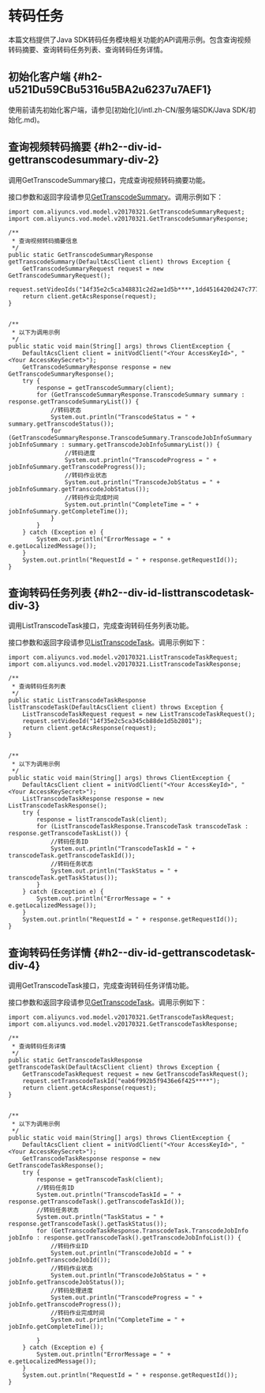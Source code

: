 转码任务 
=========================

本篇文档提供了Java SDK转码任务模块相关功能的API调用示例。包含查询视频转码摘要、查询转码任务列表、查询转码任务详情。

初始化客户端 {#h2-u521Du59CBu5316u5BA2u6237u7AEF1}
--------------------------------------------

使用前请先初始化客户端，请参见[初始化](/intl.zh-CN/服务端SDK/Java SDK/初始化.md)。

查询视频转码摘要 {#h2--div-id-gettranscodesummary-div-2}
------------------------------------------------

调用GetTranscodeSummary接口，完成查询视频转码摘要功能。

接口参数和返回字段请参见[GetTranscodeSummary](/intl.zh-CN/服务端API/媒体处理/转码任务/查询视频转码摘要.md)。调用示例如下：

    import com.aliyuncs.vod.model.v20170321.GetTranscodeSummaryRequest;
    import com.aliyuncs.vod.model.v20170321.GetTranscodeSummaryResponse;
    
    /**
     * 查询视频转码摘要信息
     */
    public static GetTranscodeSummaryResponse getTranscodeSummary(DefaultAcsClient client) throws Exception {
        GetTranscodeSummaryRequest request = new GetTranscodeSummaryRequest();
        request.setVideoIds("14f35e2c5ca348831c2d2ae1d5b****,1dd4516420d247c777538c9aaa****");
        return client.getAcsResponse(request);
    }
    
    
    /**
     * 以下为调用示例
     */
    public static void main(String[] args) throws ClientException {
        DefaultAcsClient client = initVodClient("<Your AccessKeyId>", "<Your AccessKeySecret>");
        GetTranscodeSummaryResponse response = new GetTranscodeSummaryResponse();
        try {
            response = getTranscodeSummary(client);
            for (GetTranscodeSummaryResponse.TranscodeSummary summary : response.getTranscodeSummaryList()) {
                //转码状态
                System.out.println("TranscodeStatus = " + summary.getTranscodeStatus());
                for (GetTranscodeSummaryResponse.TranscodeSummary.TranscodeJobInfoSummary jobInfoSummary : summary.getTranscodeJobInfoSummaryList()) {
                    //转码进度
                    System.out.println("TranscodeProgress = " + jobInfoSummary.getTranscodeProgress());
                    //转码作业状态
                    System.out.println("TranscodeJobStatus = " + jobInfoSummary.getTranscodeJobStatus());
                    //转码作业完成时间
                    System.out.println("CompleteTime = " + jobInfoSummary.getCompleteTime());
                }
            }
        } catch (Exception e) {
            System.out.println("ErrorMessage = " + e.getLocalizedMessage());
        }
        System.out.println("RequestId = " + response.getRequestId());
    }



查询转码任务列表 {#h2--div-id-listtranscodetask-div-3}
----------------------------------------------

调用ListTranscodeTask接口，完成查询转码任务列表功能。

接口参数和返回字段请参见[ListTranscodeTask](/intl.zh-CN/服务端API/媒体处理/转码任务/查询转码任务列表.md)。调用示例如下：

    import com.aliyuncs.vod.model.v20170321.ListTranscodeTaskRequest;
    import com.aliyuncs.vod.model.v20170321.ListTranscodeTaskResponse;
    
    /**
     * 查询转码任务列表
     */
    public static ListTranscodeTaskResponse listTranscodeTask(DefaultAcsClient client) throws Exception {
        ListTranscodeTaskRequest request = new ListTranscodeTaskRequest();
        request.setVideoId("14f35e2c5ca345cb88de1d5b2801");
        return client.getAcsResponse(request);
    }
    
    
    /**
     * 以下为调用示例
     */
    public static void main(String[] args) throws ClientException {
        DefaultAcsClient client = initVodClient("<Your AccessKeyId>", "<Your AccessKeySecret>");
        ListTranscodeTaskResponse response = new ListTranscodeTaskResponse();
        try {
            response = listTranscodeTask(client);
            for (ListTranscodeTaskResponse.TranscodeTask transcodeTask : response.getTranscodeTaskList()) {
                //转码任务ID
                System.out.println("TranscodeTaskId = " + transcodeTask.getTranscodeTaskId());
                //转码任务状态
                System.out.println("TaskStatus = " + transcodeTask.getTaskStatus());
            }
        } catch (Exception e) {
            System.out.println("ErrorMessage = " + e.getLocalizedMessage());
        }
        System.out.println("RequestId = " + response.getRequestId());
    }



查询转码任务详情 {#h2--div-id-gettranscodetask-div-4}
---------------------------------------------

调用GetTranscodeTask接口，完成查询转码任务详情功能。

接口参数和返回字段请参见[GetTranscodeTask](/intl.zh-CN/服务端API/媒体处理/转码任务/查询转码任务详情.md)。调用示例如下：

    import com.aliyuncs.vod.model.v20170321.GetTranscodeTaskRequest;
    import com.aliyuncs.vod.model.v20170321.GetTranscodeTaskResponse;
    
    /**
     * 查询转码任务详情
     */
    public static GetTranscodeTaskResponse getTranscodeTask(DefaultAcsClient client) throws Exception {
        GetTranscodeTaskRequest request = new GetTranscodeTaskRequest();
        request.setTranscodeTaskId("eab6f992b5f9436e6f425****");
        return client.getAcsResponse(request);
    }
    
    
    /**
     * 以下为调用示例
     */
    public static void main(String[] args) throws ClientException {
        DefaultAcsClient client = initVodClient("<Your AccessKeyId>", "<Your AccessKeySecret>");
        GetTranscodeTaskResponse response = new GetTranscodeTaskResponse();
        try {
            response = getTranscodeTask(client);
            //转码任务ID
            System.out.println("TranscodeTaskId = " + response.getTranscodeTask().getTranscodeTaskId());
            //转码任务状态
            System.out.println("TaskStatus = " + response.getTranscodeTask().getTaskStatus());
            for (GetTranscodeTaskResponse.TranscodeTask.TranscodeJobInfo jobInfo : response.getTranscodeTask().getTranscodeJobInfoList()) {
                //转码作业ID
                System.out.println("TranscodeJobId = " + jobInfo.getTranscodeJobId());
                //转码作业状态
                System.out.println("TranscodeJobStatus = " + jobInfo.getTranscodeJobStatus());
                //转码处理进度
                System.out.println("TranscodeProgress = " + jobInfo.getTranscodeProgress());
                //转码作业完成时间
                System.out.println("CompleteTime = " + jobInfo.getCompleteTime());
    
            }
        } catch (Exception e) {
            System.out.println("ErrorMessage = " + e.getLocalizedMessage());
        }
        System.out.println("RequestId = " + response.getRequestId());
    }


